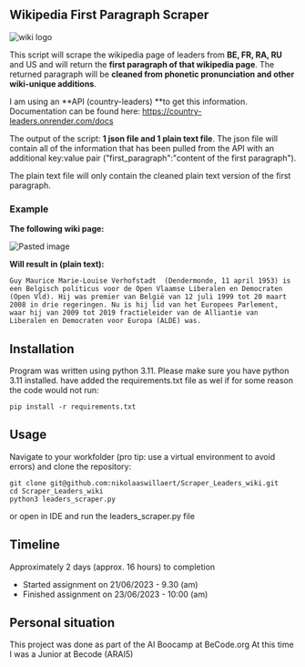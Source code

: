 ## Wikipedia First Paragraph Scraper

![wiki logo](https://github.com/nikolaaswillaert/Scraper_Leaders_wiki/assets/106211266/026413dc-8653-44b0-bee3-d047c277ed15)

This script will scrape the wikipedia page of leaders from **BE, FR, RA, RU** and US and will return the **first paragraph of that wikipedia page**. The returned paragraph will be **cleaned from phonetic pronunciation and other wiki-unique additions**.

I am using an **API (country-leaders) **to get this information. Documentation can be found here:
https://country-leaders.onrender.com/docs

The output of the script: **1 json file and 1 plain text file**.
The json file will contain all of the information that has been pulled from the API with an additional key:value pair ("first_paragraph":"content of the first paragraph").

The plain text file will only contain the cleaned plain text version of the first paragraph.

### Example
**The following wiki page:**

![Pasted image](https://github.com/nikolaaswillaert/Scraper_Leaders_wiki/assets/106211266/f80fe592-36b2-4e19-8b32-1f06b6e641f2)

**Will result in (plain text):**

```Guy Maurice Marie-Louise Verhofstadt  (Dendermonde, 11 april 1953) is een Belgisch politicus voor de Open Vlaamse Liberalen en Democraten (Open Vld). Hij was premier van België van 12 juli 1999 tot 20 maart 2008 in drie regeringen. Nu is hij lid van het Europees Parlement, waar hij van 2009 tot 2019 fractieleider van de Alliantie van Liberalen en Democraten voor Europa (ALDE) was.```


## Installation
Program was written using python 3.11. Please make sure you have python 3.11 installed.
have added the requirements.txt file as wel if for some reason the code would not run:
```
pip install -r requirements.txt
```

## Usage
Navigate to your workfolder (pro tip: use a virtual environment to avoid errors) and clone the repository:
```
git clone git@github.com:nikolaaswillaert/Scraper_Leaders_wiki.git
cd Scraper_Leaders_wiki
python3 leaders_scraper.py
```

or open in IDE and run the leaders_scraper.py file

## Timeline
Approximately 2 days (approx. 16 hours) to completion
- Started assignment on 21/06/2023 - 9.30 (am)
- Finished assignment on 23/06/2023 - 10:00 (am)

## Personal situation
This project was done as part of the AI Boocamp at BeCode.org
At this time I was a Junior at Becode (ARAI5)
